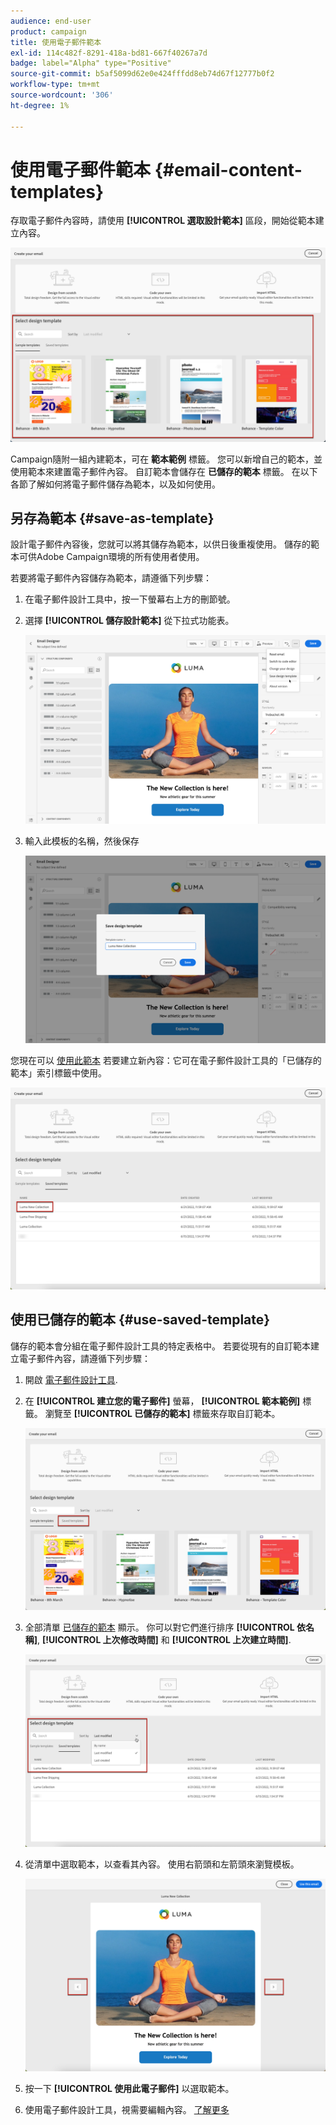 ```yaml
---
audience: end-user
product: campaign
title: 使用電子郵件範本
exl-id: 114c482f-8291-418a-bd81-667f40267a7d
badge: label="Alpha" type="Positive"
source-git-commit: b5af5099d62e0e424fffdd8eb74d67f12777b0f2
workflow-type: tm+mt
source-wordcount: '306'
ht-degree: 1%

---
```


# 使用電子郵件範本 {#email-content-templates}

存取電子郵件內容時，請使用 **[!UICONTROL 選取設計範本]** 區段，開始從範本建立內容。

![](assets/email_designer-templates.png)

Campaign隨附一組內建範本，可在 **範本範例** 標籤。 您可以新增自己的範本，並使用範本來建置電子郵件內容。 自訂範本會儲存在 **已儲存的範本** 標籤。 在以下各節了解如何將電子郵件儲存為範本，以及如何使用。

## 另存為範本 {#save-as-template}

設計電子郵件內容後，您就可以將其儲存為範本，以供日後重複使用。 儲存的範本可供Adobe Campaign環境的所有使用者使用。

若要將電子郵件內容儲存為範本，請遵循下列步驟：

1. 在電子郵件設計工具中，按一下螢幕右上方的刪節號。

1. 選擇 **[!UICONTROL 儲存設計範本]** 從下拉式功能表。

   ![](assets/email_designer-save-template.png)

1. 輸入此模板的名稱，然後保存

   ![](assets/email_designer-template-name.png)

您現在可以 [使用此範本](#use-saved-template) 若要建立新內容：它可在電子郵件設計工具的「已儲存的範本」索引標籤中使用。

![](assets/email_designer-saved-template.png)

## 使用已儲存的範本 {#use-saved-template}

儲存的範本會分組在電子郵件設計工具的特定表格中。 若要從現有的自訂範本建立電子郵件內容，請遵循下列步驟：

1. 開啟 [電子郵件設計工具](create-email-content.md).

1. 在 **[!UICONTROL 建立您的電子郵件]** 螢幕， **[!UICONTROL 範本範例]** 標籤。 瀏覽至 **[!UICONTROL 已儲存的範本]** 標籤來存取自訂範本。

   ![](assets/email_designer-saved-templates-tab.png)

1. 全部清單 [已儲存的範本](#save-as-template) 顯示。 你可以對它們進行排序 **[!UICONTROL 依名稱]**, **[!UICONTROL 上次修改時間]** 和 **[!UICONTROL 上次建立時間]**.

   ![](assets/email_designer-saved-templates.png)

1. 從清單中選取範本，以查看其內容。 使用右箭頭和左箭頭來瀏覽模板。

   ![](assets/email_designer-saved-templates-navigate.png)

1. 按一下 **[!UICONTROL 使用此電子郵件]** 以選取範本。

1. 使用電子郵件設計工具，視需要編輯內容。 [了解更多](create-email-content.md)
